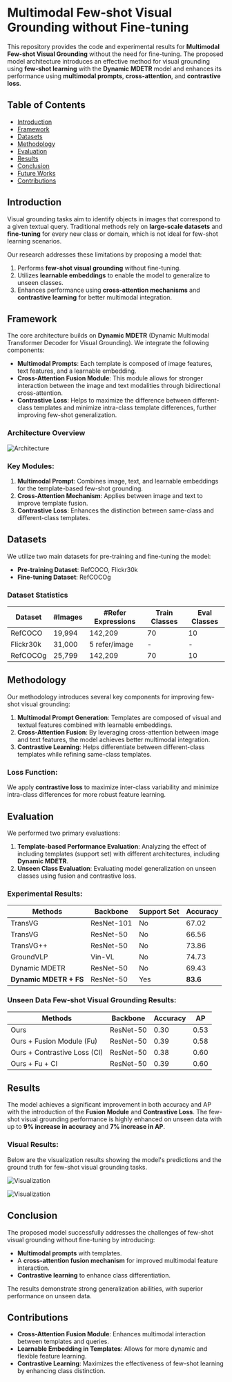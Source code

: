 # Multimodal Few-shot Visual Grounding without Fine-tuning

This repository provides the code and experimental results for **Multimodal Few-shot Visual Grounding** without the need for fine-tuning. The proposed model architecture introduces an effective method for visual grounding using **few-shot learning** with the **Dynamic MDETR** model and enhances its performance using **multimodal prompts**, **cross-attention**, and **contrastive loss**.

## Table of Contents

- [Introduction](#introduction)
- [Framework](#framework)
- [Datasets](#datasets)
- [Methodology](#methodology)
- [Evaluation](#evaluation)
- [Results](#results)
- [Conclusion](#conclusion)
- [Future Works](#future-works)
- [Contributions](#contributions)

## Introduction

Visual grounding tasks aim to identify objects in images that correspond to a given textual query. Traditional methods rely on **large-scale datasets** and **fine-tuning** for every new class or domain, which is not ideal for few-shot learning scenarios.

Our research addresses these limitations by proposing a model that:
1. Performs **few-shot visual grounding** without fine-tuning.
2. Utilizes **learnable embeddings** to enable the model to generalize to unseen classes.
3. Enhances performance using **cross-attention mechanisms** and **contrastive learning** for better multimodal integration.

## Framework

The core architecture builds on **Dynamic MDETR** (Dynamic Multimodal Transformer Decoder for Visual Grounding). We integrate the following components:
- **Multimodal Prompts**: Each template is composed of image features, text features, and a learnable embedding.
- **Cross-Attention Fusion Module**: This module allows for stronger interaction between the image and text modalities through bidirectional cross-attention.
- **Contrastive Loss**: Helps to maximize the difference between different-class templates and minimize intra-class template differences, further improving few-shot generalization.

### Architecture Overview

![Architecture](./images/model.jpg)

### Key Modules:
1. **Multimodal Prompt**: Combines image, text, and learnable embeddings for the template-based few-shot grounding.
2. **Cross-Attention Mechanism**: Applies between image and text to improve template fusion.
3. **Contrastive Loss**: Enhances the distinction between same-class and different-class templates.

## Datasets

We utilize two main datasets for pre-training and fine-tuning the model:
- **Pre-training Dataset**: RefCOCO, Flickr30k
- **Fine-tuning Dataset**: RefCOCOg

### Dataset Statistics
| Dataset       | #Images  | #Refer Expressions | Train Classes | Eval Classes |
|---------------|----------|--------------------|---------------|--------------|
| RefCOCO       | 19,994   | 142,209            | 70            | 10           |
| Flickr30k     | 31,000   | 5 refer/image      | -             | -            |
| RefCOCOg      | 25,799   | 142,209            | 70            | 10           |

## Methodology

Our methodology introduces several key components for improving few-shot visual grounding:
1. **Multimodal Prompt Generation**: Templates are composed of visual and textual features combined with learnable embeddings.
2. **Cross-Attention Fusion**: By leveraging cross-attention between image and text features, the model achieves better multimodal integration.
3. **Contrastive Learning**: Helps differentiate between different-class templates while refining same-class templates.

### Loss Function:
We apply **contrastive loss** to maximize inter-class variability and minimize intra-class differences for more robust feature learning.

## Evaluation

We performed two primary evaluations:
1. **Template-based Performance Evaluation**: Analyzing the effect of including templates (support set) with different architectures, including **Dynamic MDETR**.
2. **Unseen Class Evaluation**: Evaluating model generalization on unseen classes using fusion and contrastive loss.

### Experimental Results:

| Methods                    | Backbone  | Support Set | Accuracy |
|-----------------------------|-----------|-------------|----------|
| TransVG                     | ResNet-101| No          | 67.02    |
| TransVG                     | ResNet-50 | No          | 66.56    |
| TransVG++                   | ResNet-50 | No          | 73.86    |
| GroundVLP                   | Vin-VL    | No          | 74.73    |
| Dynamic MDETR               | ResNet-50 | No          | 69.43    |
| **Dynamic MDETR + FS**      | ResNet-50 | Yes         | **83.6** |

### Unseen Data Few-shot Visual Grounding Results:
| Methods                    | Backbone  | Accuracy | AP   |
|-----------------------------|-----------|----------|------|
| Ours                        | ResNet-50 | 0.30     | 0.53 |
| Ours + Fusion Module (Fu)    | ResNet-50 | 0.39     | 0.58 |
| Ours + Contrastive Loss (Cl) | ResNet-50 | 0.38     | 0.60 |
| Ours + Fu + Cl               | ResNet-50 | 0.39     | 0.60 |

## Results

The model achieves a significant improvement in both accuracy and AP with the introduction of the **Fusion Module** and **Contrastive Loss**. The few-shot visual grounding performance is highly enhanced on unseen data with up to **9% increase in accuracy** and **7% increase in AP**.

### Visual Results:

Below are the visualization results showing the model's predictions and the ground truth for few-shot visual grounding tasks.

![Visualization](./images/visualization1.jpg)

![Visualization](./images/visualization2.jpg)

## Conclusion

The proposed model successfully addresses the challenges of few-shot visual grounding without fine-tuning by introducing:
- **Multimodal prompts** with templates.
- A **cross-attention fusion mechanism** for improved multimodal feature interaction.
- **Contrastive learning** to enhance class differentiation.
  
The results demonstrate strong generalization abilities, with superior performance on unseen data.

## Contributions

- **Cross-Attention Fusion Module**: Enhances multimodal interaction between templates and queries.
- **Learnable Embedding in Templates**: Allows for more dynamic and flexible feature learning.
- **Contrastive Learning**: Maximizes the effectiveness of few-shot learning by enhancing class distinction.
